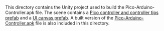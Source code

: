 This directory contains the Unity project used to build the Pico-Arduino-Controller.apk file. The scene contains a [Pico controller and controller tips prefab](./Assets/PicoMobileSDK/Pvr_Controller/Prefabs) and a [UI canvas prefab](./Assets/VisualController.prefab). A built version of the [Pico-Arduino-Controller.apk](./Pico-Arduino-Controller.apk) file is also included in this directory. 
